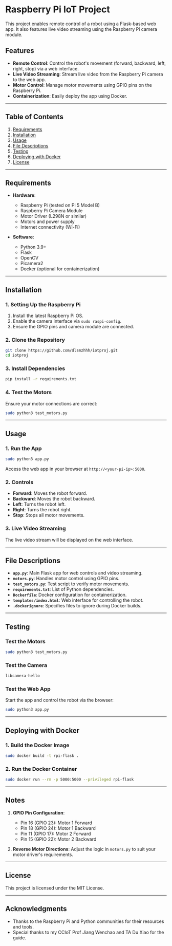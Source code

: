 # Raspberry Pi IoT Project

This project enables remote control of a robot using a Flask-based web app. It also features live video streaming using the Raspberry Pi camera module.

## Features

- **Remote Control**: Control the robot's movement (forward, backward, left, right, stop) via a web interface.
- **Live Video Streaming**: Stream live video from the Raspberry Pi camera to the web app.
- **Motor Control**: Manage motor movements using GPIO pins on the Raspberry Pi.
- **Containerization**: Easily deploy the app using Docker.

---

## Table of Contents

1. [Requirements](#requirements)
2. [Installation](#installation)
3. [Usage](#usage)
4. [File Descriptions](#file-descriptions)
5. [Testing](#testing)
6. [Deploying with Docker](#deploying-with-docker)
7. [License](#license)

---

## Requirements

- **Hardware**:
  - Raspberry Pi (tested on Pi 5 Model B)
  - Raspberry Pi Camera Module
  - Motor Driver (L298N or similar)
  - Motors and power supply
  - Internet connectivity (Wi-Fi)

- **Software**:
  - Python 3.9+
  - Flask
  - OpenCV
  - Picamera2
  - Docker (optional for containerization)

---

## Installation

### 1. Setting Up the Raspberry Pi
1. Install the latest Raspberry Pi OS.
2. Enable the camera interface via `sudo raspi-config`.
3. Ensure the GPIO pins and camera module are connected.

### 2. Clone the Repository
```bash
git clone https://github.com/dlsmzhhh/iotproj.git
cd iotproj
```

### 3. Install Dependencies
```bash
pip install -r requirements.txt
```

### 4. Test the Motors
Ensure your motor connections are correct:
```bash
sudo python3 test_motors.py
```

---

## Usage

### 1. Run the App
```bash
sudo python3 app.py
```
Access the web app in your browser at `http://<your-pi-ip>:5000`.

### 2. Controls
- **Forward**: Moves the robot forward.
- **Backward**: Moves the robot backward.
- **Left**: Turns the robot left.
- **Right**: Turns the robot right.
- **Stop**: Stops all motor movements.

### 3. Live Video Streaming
The live video stream will be displayed on the web interface.

---

## File Descriptions

- **`app.py`**: Main Flask app for web controls and video streaming.
- **`motors.py`**: Handles motor control using GPIO pins.
- **`test_motors.py`**: Test script to verify motor movements.
- **`requirements.txt`**: List of Python dependencies.
- **`Dockerfile`**: Docker configuration for containerization.
- **`templates/index.html`**: Web interface for controlling the robot.
- **`.dockerignore`**: Specifies files to ignore during Docker builds.

---

## Testing

### Test the Motors
```bash
sudo python3 test_motors.py
```

### Test the Camera
```bash
libcamera-hello
```

### Test the Web App
Start the app and control the robot via the browser:
```bash
sudo python3 app.py
```

---

## Deploying with Docker

### 1. Build the Docker Image
```bash
sudo docker build -t rpi-flask .
```

### 2. Run the Docker Container
```bash
sudo docker run --rm -p 5000:5000 --privileged rpi-flask
```

---

## Notes

1. **GPIO Pin Configuration**:
   - Pin 16 (GPIO 23): Motor 1 Forward
   - Pin 18 (GPIO 24): Motor 1 Backward
   - Pin 11 (GPIO 17): Motor 2 Forward
   - Pin 15 (GPIO 22): Motor 2 Backward

2. **Reverse Motor Directions**:
   Adjust the logic in `motors.py` to suit your motor driver's requirements.

---

## License

This project is licensed under the MIT License.

---

## Acknowledgments

- Thanks to the Raspberry Pi and Python communities for their resources and tools.
- Special thanks to my CCIoT Prof Jiang Wenchao and TA Du Xiao for the guide.
